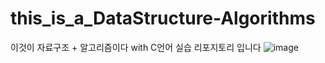 # this_is_a_DataStructure-Algorithms
 이것이 자료구조 + 알고리즘이다 with C언어 실습 리포지토리 입니다
![image](https://github.com/user-attachments/assets/94358712-b600-4478-9420-0975d89d6733)
